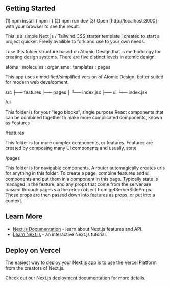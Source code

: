 ## Getting Started

(1) npm install ( npm i )
(2) npm run dev
(3) Open [http://localhost:3000] with your browser to see the result.

This is a simple Next js / Tailwind CSS starter template I created to start a project quicker. Freely availible to fork and use to your own needs.

I use this folder structure based on Atomic Design that is methodology for creating design systems. There are five distinct levels in atomic design:

atoms : molecules : organisms : templates : pages

This app uses a modified/simplified version of Atomic Design, better suited for modern web development.

src
├── features
├── pages
│ └── index.jsx
├── ui
└── index.jsx

/ui

This folder is for your "lego blocks", single purpose React components that can be combined together to make more complicated components, known as Features

/features

This folder is for more complex components, or features. Features are created by composing many UI components and usually, state

/pages

This folder is for navigable components. A router automagically creates urls for anything in this folder. To create a page, combine features and ui components and put them in a component in this page. Typically state is managed in the feature, and any props that come from the server are passed through pages via the return object from getServerSideProps. Those props are then passed down into features as props, or put into a context.

## Learn More

- [Next.js Documentation](https://nextjs.org/docs) - learn about Next.js features and API.
- [Learn Next.js](https://nextjs.org/learn) - an interactive Next.js tutorial.

## Deploy on Vercel

The easiest way to deploy your Next.js app is to use the [Vercel Platform](https://vercel.com/new?utm_medium=default-template&filter=next.js&utm_source=create-next-app&utm_campaign=create-next-app-readme) from the creators of Next.js.

Check out our [Next.js deployment documentation](https://nextjs.org/docs/deployment) for more details.
